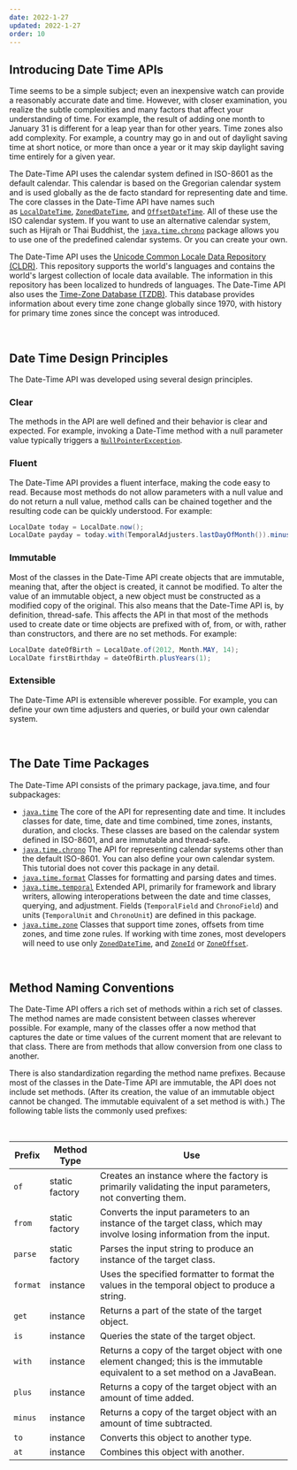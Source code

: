 ```yaml
---
date: 2022-1-27
updated: 2022-1-27
order: 10
---
```

## Introducing Date Time APIs

Time seems to be a simple subject; even an inexpensive watch can provide a reasonably accurate date and time. However, with closer examination, you realize the subtle complexities and many factors that affect your understanding of time. For example, the result of adding one month to January 31 is different for a leap year than for other years. Time zones also add complexity. For example, a country may go in and out of daylight saving time at short notice, or more than once a year or it may skip daylight saving time entirely for a given year.

The Date-Time API uses the calendar system defined in ISO-8601 as the default calendar. This calendar is based on the Gregorian calendar system and is used globally as the de facto standard for representing date and time. The core classes in the Date-Time API have names such as [`LocalDateTime`](https://docs.oracle.com/en/java/javase/22/docs/api/java.base/java/time/LocalDateTime.html), [`ZonedDateTime`](https://docs.oracle.com/en/java/javase/22/docs/api/java.base/java/time/ZonedDateTime.html), and [`OffsetDateTime`](https://docs.oracle.com/en/java/javase/22/docs/api/java.base/java/time/OffsetDateTime.html). All of these use the ISO calendar system. If you want to use an alternative calendar system, such as Hijrah or Thai Buddhist, the [`java.time.chrono`](https://docs.oracle.com/en/java/javase/22/docs/api/java.base/java/time/chrono/package-summary.html) package allows you to use one of the predefined calendar systems. Or you can create your own.

The Date-Time API uses the [Unicode Common Locale Data Repository (CLDR)](http://cldr.unicode.org/). This repository supports the world's languages and contains the world's largest collection of locale data available. The information in this repository has been localized to hundreds of languages. The Date-Time API also uses the [Time-Zone Database (TZDB)](http://www.iana.org/time-zones). This database provides information about every time zone change globally since 1970, with history for primary time zones since the concept was introduced.

 

## Date Time Design Principles

The Date-Time API was developed using several design principles.

### Clear

The methods in the API are well defined and their behavior is clear and expected. For example, invoking a Date-Time method with a null parameter value typically triggers a [`NullPointerException`](https://docs.oracle.com/en/java/javase/22/docs/api/java.base/java/lang/NullPointerException.html).

### Fluent

The Date-Time API provides a fluent interface, making the code easy to read. Because most methods do not allow parameters with a null value and do not return a null value, method calls can be chained together and the resulting code can be quickly understood. For example:

```java
LocalDate today = LocalDate.now();
LocalDate payday = today.with(TemporalAdjusters.lastDayOfMonth()).minusDays(2);
```

### Immutable

Most of the classes in the Date-Time API create objects that are immutable, meaning that, after the object is created, it cannot be modified. To alter the value of an immutable object, a new object must be constructed as a modified copy of the original. This also means that the Date-Time API is, by definition, thread-safe. This affects the API in that most of the methods used to create date or time objects are prefixed with of, from, or with, rather than constructors, and there are no set methods. For example:

```java
LocalDate dateOfBirth = LocalDate.of(2012, Month.MAY, 14);
LocalDate firstBirthday = dateOfBirth.plusYears(1);
```

### Extensible

The Date-Time API is extensible wherever possible. For example, you can define your own time adjusters and queries, or build your own calendar system.

 

## The Date Time Packages

The Date-Time API consists of the primary package, java.time, and four subpackages:

- [`java.time`](https://docs.oracle.com/en/java/javase/22/docs/api/java.base/java/time/package-summary.html) The core of the API for representing date and time. It includes classes for date, time, date and time combined, time zones, instants, duration, and clocks. These classes are based on the calendar system defined in ISO-8601, and are immutable and thread-safe.
- [`java.time.chrono`](https://docs.oracle.com/en/java/javase/22/docs/api/java.base/java/time/chrono/package-summary.html) The API for representing calendar systems other than the default ISO-8601. You can also define your own calendar system. This tutorial does not cover this package in any detail.
- [`java.time.format`](https://docs.oracle.com/en/java/javase/22/docs/api/java.base/java/time/format/package-summary.html) Classes for formatting and parsing dates and times.
- [`java.time.temporal`](https://docs.oracle.com/en/java/javase/22/docs/api/java.base/java/time/temporal/package-summary.html) Extended API, primarily for framework and library writers, allowing interoperations between the date and time classes, querying, and adjustment. Fields (`TemporalField` and `ChronoField`) and units (`TemporalUnit` and `ChronoUnit`) are defined in this package.
- [`java.time.zone`](https://docs.oracle.com/en/java/javase/22/docs/api/java.base/java/time/zone/package-summary.html) Classes that support time zones, offsets from time zones, and time zone rules. If working with time zones, most developers will need to use only [`ZonedDateTime`](https://docs.oracle.com/en/java/javase/22/docs/api/java.base/java/time/ZonedDateTime.html), and [`ZoneId`](https://docs.oracle.com/en/java/javase/22/docs/api/java.base/java/time/ZoneId.html) or [`ZoneOffset`](https://docs.oracle.com/en/java/javase/22/docs/api/java.base/java/time/ZoneOffset.html).

 

## Method Naming Conventions

The Date-Time API offers a rich set of methods within a rich set of classes. The method names are made consistent between classes wherever possible. For example, many of the classes offer a now method that captures the date or time values of the current moment that are relevant to that class. There are from methods that allow conversion from one class to another.

There is also standardization regarding the method name prefixes. Because most of the classes in the Date-Time API are immutable, the API does not include set methods. (After its creation, the value of an immutable object cannot be changed. The immutable equivalent of a set method is with.) The following table lists the commonly used prefixes:

 

|Prefix|Method Type|Use|
|---|---|---|
|`of`|static factory|Creates an instance where the factory is primarily validating the input parameters, not converting them.|
|`from`|static factory|Converts the input parameters to an instance of the target class, which may involve losing information from the input.|
|`parse`|static factory|Parses the input string to produce an instance of the target class.|
|`format`|instance|Uses the specified formatter to format the values in the temporal object to produce a string.|
|`get`|instance|Returns a part of the state of the target object.|
|`is`|instance|Queries the state of the target object.|
|`with`|instance|Returns a copy of the target object with one element changed; this is the immutable equivalent to a set method on a JavaBean.|
|`plus`|instance|Returns a copy of the target object with an amount of time added.|
|`minus`|instance|Returns a copy of the target object with an amount of time subtracted.|
|`to`|instance|Converts this object to another type.|
|`at`|instance|Combines this object with another.|
